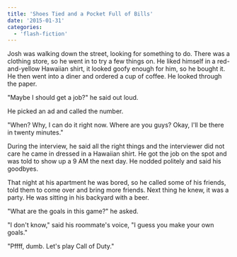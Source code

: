 ```yaml
---
title: 'Shoes Tied and a Pocket Full of Bills'
date: '2015-01-31'
categories:
  - 'flash-fiction'
---
```


Josh was walking down the street, looking for something to do. There was a
clothing store, so he went in to try a few things on. He liked himself in a
red-and-yellow Hawaiian shirt, it looked goofy enough for him, so he bought it.
He then went into a diner and ordered a cup of coffee. He looked through the
paper.

"Maybe I should get a job?" he said out loud.

He picked an ad and called the number.

"When? Why, I can do it right now. Where are you guys? Okay, I'll be there in
twenty minutes."

During the interview, he said all the right things and the interviewer did not
care he came in dressed in a Hawaiian shirt. He got the job on the spot and was
told to show up a 9 AM the next day. He nodded politely and said his goodbyes.

That night at his apartment he was bored, so he called some of his friends, told
them to come over and bring more friends. Next thing he knew, it was a party. He
was sitting in his backyard with a beer.

"What are the goals in this game?" he asked.

"I don't know," said his roommate's voice, "I guess you make your own goals."

"Pffff, dumb. Let's play Call of Duty."
